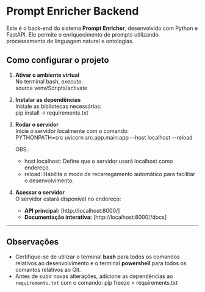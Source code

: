 # Prompt Enricher Backend

Este é o back-end do sistema **Prompt Enricher**, desenvolvido com Python e FastAPI. Ele permite o enriquecimento de prompts utilizando processamento de linguagem natural e ontologias.

## **Como configurar o projeto**

1. **Ativar o ambiente virtual**  
   No terminal bash, execute:  
   source venv/Scripts/activate

2. **Instalar as dependências**  
   Instale as bibliotecas necessárias:  
   pip install -r requirements.txt

3. **Rodar o servidor**  
   Inicie o servidor localmente com o comando:  
   PYTHONPATH=src uvicorn src.app.main:app --host localhost --reload

   OBS.:
   - host localhost: Define que o servidor usará localhost como endereço.
   - reload: Habilita o modo de recarregamento automático para facilitar o desenvolvimento.

4. **Acessar o servidor**  
   O servidor estará disponível no endereço:  
   - **API principal:** [http://localhost:8000/] 
   - **Documentação interativa:** [http://localhost:8000//docs]

---

## **Observações**
- Certifique-se de utilizar o terminal **bash** para todos os comandos relativos ao desenvolvimento e o terminal **powershell** para todos os comantos relativos ao Git.
- Antes de subir novas alterações, adicione as dependências ao `requirements.txt` com o comando:
  pip freeze > requirements.txt